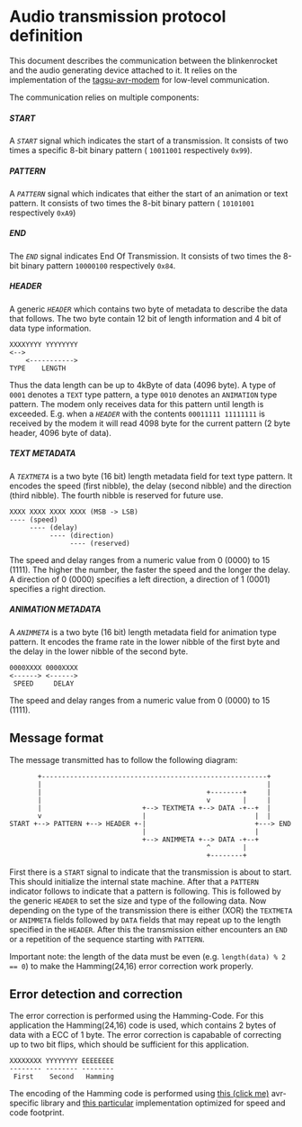 # Audio transmission protocol definition


This document describes the communication between the blinkenrocket and the audio generating device attached to it. It relies on the implementation of the [tagsu-avr-modem](https://github.com/Jartza/tagsu-avr-modem) for low-level communication.

The communication relies on multiple components:

##### START 
A *`START`* signal which indicates the start of a transmission. It consists of two times a specific 8-bit binary pattern ( `10011001` respectively `0x99`).

##### PATTERN 
A *`PATTERN`* signal which indicates that either the start of an animation or text pattern. It consists of two times the 8-bit binary pattern ( `10101001` respectively `0xA9`)

##### END
The *`END`* signal indicates End Of Transmission. It consists of two times the 8-bit binary pattern `10000100` respectively `0x84`.

##### HEADER 
A generic *`HEADER`* which contains two byte of metadata to describe the data that follows. The two byte contain 12 bit of length information and 4 bit of data type information.

```
XXXXYYYY YYYYYYYY
<-->
    <----------->
TYPE    LENGTH
```

Thus the data length can be up to 4kByte of data (4096 byte). A type of `0001` denotes a `TEXT` type pattern, a type `0010` denotes an `ANIMATION` type pattern.
The modem only receives data for this pattern until length is exceeded. E.g. when a *`HEADER`* with the contents `00011111 11111111` is received by the modem it will read 4098 byte for the current pattern (2 byte header, 4096 byte of data).  

##### TEXT METADATA 

A *`TEXTMETA`* is a two byte (16 bit) length metadata field for text type pattern. It encodes the speed (first nibble), the delay (second nibble) and the direction (third nibble). The fourth nibble is reserved for future use.

```
XXXX XXXX XXXX XXXX (MSB -> LSB)
---- (speed)
     ---- (delay)
          ---- (direction)
               ---- (reserved)
```

The speed and delay ranges from a numeric value from 0 (0000) to 15 (1111). The higher the number, the faster the speed and the longer the delay. A direction of 0 (0000) specifies a left direction, a direction of 1 (0001) specifies a right direction.

##### ANIMATION METADATA

A *`ANIMMETA`* is a two byte (16 bit) length metadata field for animation type pattern. It encodes the frame rate in the lower nibble of the first byte and the delay in the lower nibble of the second byte.

```
0000XXXX 0000XXXX
<------> <------>
 SPEED     DELAY
```

The speed and delay ranges from a numeric value from 0 (0000) to 15 (1111).
## Message format

The message transmitted has to follow the following diagram:

```
       +--------------------------------------------------------+
       |                                                        |
       |                                         +--------+     |
       |                                         v        |     |
       |                         +--> TEXTMETA +--> DATA -+--+  |
       v                         |                           |  |
START +--> PATTERN +--> HEADER +-|                           +---> END
                                 |                           |
                                 +--> ANIMMETA +--> DATA -+--+
                                                 ^        |
                                                 +--------+
```

First there is a `START` signal to indicate that the transmission is about to start. This should initialize the internal state machine. After that a `PATTERN` indicator follows to indicate that a pattern is following. This is followed by the generic `HEADER` to set the size and type of the following data. Now depending on the type of the transmission there is either (XOR) the `TEXTMETA` or `ANIMMETA` fields followed by `DATA` fields that may repeat up to the length specified in the `HEADER`. After this the transmission either encounters an `END` or a repetition of the sequence starting with `PATTERN`.

Important note: the length of the data must be even (e.g. `length(data) % 2 == 0`) to make the Hamming(24,16) error correction work properly.

## Error detection and correction

The error correction is performed using the Hamming-Code. For this application the Hamming(24,16) code is used, which contains 2 bytes of data with a ECC of 1 byte. The error correction is capabable of correcting up to two bit flips, which should be sufficient for this application.

```
XXXXXXXX YYYYYYYY EEEEEEEE
-------- -------- --------
 First    Second   Hamming
```

The encoding of the Hamming code is performed using [this (click me)](https://github.com/RobotRoom/Hamming) avr-specific library and [this particular](https://github.com/RobotRoom/Hamming/blob/master/HammingCalculateParitySmallAndFast.c) implementation optimized for speed and code footprint.


